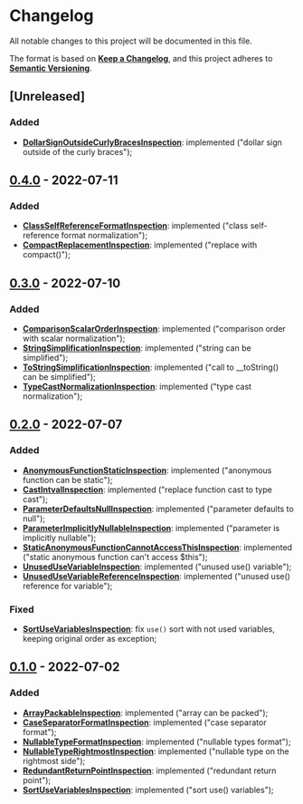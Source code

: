 # Changelog

All notable changes to this project will be documented in this file.

The format is based on [**Keep a Changelog**](https://keepachangelog.com/en/1.0.0/),
and this project adheres to [**Semantic Versioning**](https://semver.org/spec/v2.0.0.html).

## [Unreleased]

### Added

- **[DollarSignOutsideCurlyBracesInspection]**: implemented ("dollar sign outside of the curly braces");

[DollarSignOutsideCurlyBracesInspection]: https://github.com/hammer-tools/php-hammer/wiki/Inspections#user-content-dollar-sign-outside-curly-braces-inspection

## [0.4.0] - 2022-07-11

### Added

- **[ClassSelfReferenceFormatInspection]**: implemented ("class self-reference format normalization");
- **[CompactReplacementInspection]**: implemented ("replace with compact()");

[0.4.0]: https://github.com/hammer-tools/php-hammer/releases/tag/0.4.0

[ClassSelfReferenceFormatInspection]: https://github.com/hammer-tools/php-hammer/wiki/Inspections#user-content-class-self-reference-format-inspection

[CompactReplacementInspection]: https://github.com/hammer-tools/php-hammer/wiki/Inspections#user-content-compact-replacement-inspection

## [0.3.0] - 2022-07-10

### Added

- **[ComparisonScalarOrderInspection]**: implemented ("comparison order with scalar normalization");
- **[StringSimplificationInspection]**: implemented ("string can be simplified");
- **[ToStringSimplificationInspection]**: implemented ("call to __toString() can be simplified");
- **[TypeCastNormalizationInspection]**: implemented ("type cast normalization");

[0.3.0]: https://github.com/hammer-tools/php-hammer/releases/tag/0.3.0

[ComparisonScalarOrderInspection]: https://github.com/hammer-tools/php-hammer/wiki/Inspections#user-content-comparison-scalar-order-inspection

[StringSimplificationInspection]: https://github.com/hammer-tools/php-hammer/wiki/Inspections#user-content-string-simplification-inspection

[ToStringSimplificationInspection]: https://github.com/hammer-tools/php-hammer/wiki/Inspections#user-content-to-string-simplification-inspection

[TypeCastNormalizationInspection]: https://github.com/hammer-tools/php-hammer/wiki/Inspections#user-content-type-cast-normalization-inspection

## [0.2.0] - 2022-07-07

### Added

- **[AnonymousFunctionStaticInspection]**: implemented ("anonymous function can be static");
- **[CastIntvalInspection]**: implemented ("replace function cast to type cast");
- **[ParameterDefaultsNullInspection]**: implemented ("parameter defaults to null");
- **[ParameterImplicitlyNullableInspection]**: implemented ("parameter is implicitly nullable");
- **[StaticAnonymousFunctionCannotAccessThisInspection]**: implemented ("static anonymous function can't access $this");
- **[UnusedUseVariableInspection]**: implemented ("unused use() variable");
- **[UnusedUseVariableReferenceInspection]**: implemented ("unused use() reference for variable");

### Fixed

- **[SortUseVariablesInspection]**: fix `use()` sort with not used variables, keeping original order as exception;

[0.2.0]: https://github.com/hammer-tools/php-hammer/releases/tag/0.2.0

[AnonymousFunctionStaticInspection]: https://github.com/hammer-tools/php-hammer/wiki/Inspections#user-content-anonymous-function-static-inspection

[CastIntvalInspection]: https://github.com/hammer-tools/php-hammer/wiki/Inspections#user-content-cast-intval-inspection

[ParameterDefaultsNullInspection]: https://github.com/hammer-tools/php-hammer/wiki/Inspections#user-content-parameter-defaults-null-inspection

[ParameterImplicitlyNullableInspection]: https://github.com/hammer-tools/php-hammer/wiki/Inspections#user-content-parameter-implicitly-nullable-inspection

[StaticAnonymousFunctionCannotAccessThisInspection]: https://github.com/hammer-tools/php-hammer/wiki/Inspections#user-content-static-anonymous-function-cannot-access-this-inspection

[UnusedUseVariableInspection]: https://github.com/hammer-tools/php-hammer/wiki/Inspections#user-content-unused-use-variable-inspection

[UnusedUseVariableReferenceInspection]: https://github.com/hammer-tools/php-hammer/wiki/Inspections#user-content-unused-use-variable-reference-inspection

[SortUseVariablesInspection]: https://github.com/hammer-tools/php-hammer/wiki/Inspections#user-content-sort-use-variables-inspection

## [0.1.0] - 2022-07-02

### Added

- **[ArrayPackableInspection]**: implemented ("array can be packed");
- **[CaseSeparatorFormatInspection]**: implemented ("case separator format");
- **[NullableTypeFormatInspection]**: implemented ("nullable types format");
- **[NullableTypeRightmostInspection]**: implemented ("nullable type on the rightmost side");
- **[RedundantReturnPointInspection]**: implemented ("redundant return point");
- **[SortUseVariablesInspection]**: implemented ("sort use() variables");

[0.1.0]: https://github.com/hammer-tools/php-hammer/releases/tag/0.1.0

[ArrayPackableInspection]: https://github.com/hammer-tools/php-hammer/wiki/Inspections#user-content-array-packable-inspection

[CaseSeparatorFormatInspection]: https://github.com/hammer-tools/php-hammer/wiki/Inspections#user-content-case-separator-format-inspection

[NullableTypeFormatInspection]: https://github.com/hammer-tools/php-hammer/wiki/Inspections#user-content-nullable-type-format-inspection

[NullableTypeRightmostInspection]: https://github.com/hammer-tools/php-hammer/wiki/Inspections#user-content-nullable-type-rightmost-inspection

[RedundantReturnPointInspection]: https://github.com/hammer-tools/php-hammer/wiki/Inspections#user-content-redundant-return-point-inspection

[SortUseVariablesInspection]: https://github.com/hammer-tools/php-hammer/wiki/Inspections#user-content-sort-use-variables-inspection

